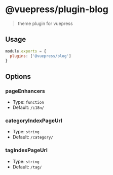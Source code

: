 # @vuepress/plugin-blog

> theme plugin for vuepress

## Usage

```javascript
module.exports = {
  plugins: ['@vuepress/blog'] 
}
```

## Options

### pageEnhancers

- Type: `function`
- Default: `/i18n/`

### categoryIndexPageUrl

- Type: `string`
- Default: `/category/`

### tagIndexPageUrl

- Type: `string`
- Default: `/tag/`




